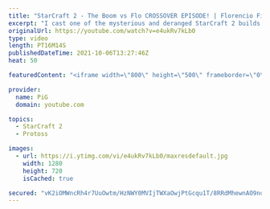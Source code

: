 ```yaml
---
title: "StarCraft 2 - The Boom vs Flo CROSSOVER EPISODE! | Florencio Files #244"
excerpt: "I cast one of the mysterious and deranged StarCraft 2 builds of the one and only, Florencio, the dude that invented the Protoss proxy nexus recall rush. Here, he comes up against fellow smoother-brainer, Boom! 🐷 Support PiG: https://www.patreon.com/PiGSC2  🧜Florencio Files Playlist: https://www.youtube.com/playlist?list=PLFUDU8AOevUfznFLMRCxI0ez9HZTyL6Tk"
originalUrl: https://youtube.com/watch?v=e4ukRv7kLb0
type: video
length: PT16M14S
publishedDateTime: 2021-10-06T13:27:46Z
heat: 50

featuredContent: "<iframe width=\"800\" height=\"500\" frameborder=\"0\" src=\"https://www.youtube.com/embed/e4ukRv7kLb0\" allow=\"accelerometer; autoplay; encrypted-media; gyroscope; picture-in-picture\" allowfullscreen></iframe>"

provider:
  name: PiG
  domain: youtube.com

topics:
  - StarCraft 2
  - Protoss

images:
  - url: https://i.ytimg.com/vi/e4ukRv7kLb0/maxresdefault.jpg
    width: 1280
    height: 720
    isCached: true

secured: "vK2iOMWncRh4r7UuOwtm/HzNWY0MVIjTWXaOwjPtGcqu1T/8RRdMhewnAO9nqYprGH3lAnyE3HjpfanMFmt0xQu1KCzeQ+BDz95+vGOHtbTYlx3tVjaWroKp2F3p7Zo4Tf0KjB7xiPBnvUXNgz+zigHYzDW5/y8oPsH9LUCz+jlXLUia4pp7ULwO0B9spIXPbnCHSh2X01pg4YfbCUPJQxsEpSOpQpO4R9eCWmJXDYqba/jo0gYR6N+3D2mGkVmZQaB3xAPGUwOY9RS87WWUK9fLTHrgNMawfhac1k7NnsPPkFdbZDbk0S5nJQPMgCxIlpOa/ZVlhfASJzCUMfjBCbDwMy2VM6l2WT+ofbESUoZqrg9I24BpDiaU1ha2lc7BDG2bJisnBsa1AEN9iEQCftyFq8ex10eJ/LV3AIJsOys=;c4JPU2wJkC80ouKCFAywZw=="
---
```


